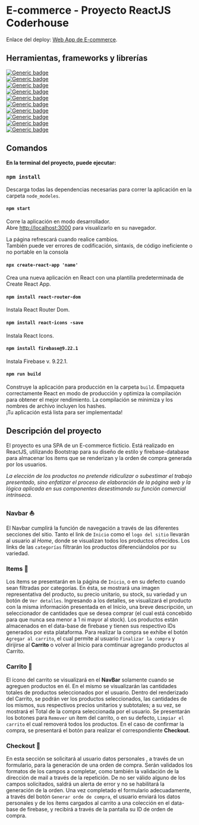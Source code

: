 # E-commerce - Proyecto ReactJS Coderhouse

Enlace del deploy: [Web App de E-commerce](https://entrega-final-romero-react-leandromaxromero.vercel.app).

## Herramientas, frameworks y librerías

[![Generic badge](https://img.shields.io/badge/node-v18.14-lemon.svg)](https://shields.io/)\
[![Generic badge](https://img.shields.io/badge/npm-8.19.2-darkred.svg)](https://shields.io/)\
[![Generic badge](https://img.shields.io/badge/react-^18.2.0-aqua.svg)](https://shields.io/)\
[![Generic badge](https://img.shields.io/badge/react--bootstrap-^2.7.2-cyan.svg)](https://shields.io/)\
[![Generic badge](https://img.shields.io/badge/react--dom-^18.2.0-aquamarine.svg)](https://shields.io/)\
[![Generic badge](https://img.shields.io/badge/react--icons-^4.7.1-deeppink.svg)](https://shields.io/)\
[![Generic badge](https://img.shields.io/badge/react--router--dom-^6.11.0-crimson.svg)](https://shields.io/)\
[![Generic badge](https://img.shields.io/badge/react--scripts-5.0.1-cadetblue.svg)](https://shields.io/)\
[![Generic badge](https://img.shields.io/badge/bootstrap-^5.2.3-blueviolet.svg)](https://shields.io/)\
[![Generic badge](https://img.shields.io/badge/firebase-^9.22.1-orangered.svg)](https://shields.io/)


## Comandos

**En la terminal del proyecto, puede ejecutar:**


### `npm install`
Descarga todas las dependencias necesarias para correr la aplicación en la carpeta `node_modeles`.

#### `npm start`
Corre la aplicación en modo desarrollador.\
Abre [http://localhost:3000](http://localhost:3000) para visualizarlo en su navegador.

La página refrescará cuando realice cambios.\
También puede ver errores de codificación, sintaxis, de código ineficiente o no portable en la consola

#### `npx create-react-app 'name'`
Crea una nueva aplicación en React con una plantilla predeterminada de Create React App.

#### `npm install react-router-dom`
Instala React Router Dom.

#### `npm install react-icons -save`
Instala React Icons.

#### `npm install firebase@9.22.1`
Instala Firebase v. 9.22.1.

#### `npm run build`

Construye la aplicación para producción en la carpeta `build`.
Empaqueta correctamente React en modo de producción y optimiza la compilación para obtener el mejor rendimiento.
La compilación se minimiza y los nombres de archivo incluyen los hashes.\
¡Tu aplicación está lista para ser implementada!

## Descripción del proyecto

El proyecto es una SPA de un E-commerce ficticio. Está realizado en ReactJS, utilizando Bootstrap para su diseño de estilo y firebase-database para almacenar los items que se renderizan y la orden de compra generada por los usuarios.

*La elección de los productos no pretende ridiculizar o subestimar el trabajo presentado, sino enfatizar el proceso de elaboración de la página web y la lógica aplicada en sus componentes desestimando su función comercial intrínseca.*

### Navbar :boat:

El Navbar cumplirá la función de navegación a través de las diferentes secciones del sitio.
Tanto el link de `Inicio` como el `logo del sitio` llevarán al usuario al *Home*, donde se visualizan todos los productos ofrecidos.
Los links de las `categorías` filtrarán los productos diferenciándolos por su variedad.

### Items :potato:

Los ítems se presentarán en la página de `Inicio`, o en su defecto cuando sean filtradas por categorías. En ésta, se mostrará una imagen representativa del producto, su precio unitario, su stock, su variedad y un botón de `Ver detalles`.
Ingresando a los detalles, se visualizará el producto con la misma información presentada en el Inicio, una breve descripción, un seleccionador de cantidades que se desea comprar (el cual está concebido para que nunca sea menor a 1 ni mayor al stock).
Los productos están almacenados en el data-base de firebase y tienen sus respectivo IDs generados por esta plataforma.
Para realizar la compra se exhibe el botón `Agregar al carrito`, el cual permite al usuario `Finalizar la compra` y dirijirse al **Carrito** o volver al Inicio para comtinuar agregando productos al Carrito.

### Carrito :shopping_cart:

El ícono del carrito se visualizará en el **NavBar** solamente cuando se agreguen productos en él. En el mismo se visualizarán las cantidades totales de productos seleccionados por el usuario.
Dentro del renderizado del Carrito, se podrán ver los productos seleccionados, las cantidades de los mismos, sus respectivos precios unitarios y subtotales; a su vez, se mostrará el Total de la compra seleccionada por el usuario.
Se presentarán los botones para `Remover` un ítem del carrito, o en su defecto, `Limpiar el carrito` el cual removerá todos los productos.
En el caso de confirmar la compra, se presentará el botón para realizar el correspondiente **Checkout**.


### Checkout :memo:

En esta sección se solicitará al usuario datos personales , a través de un formulario, para la generación de una orden de compra.
Serán validados los formatos de los campos a completar, como también la validación de la dirección de mail a través de la repetición.
De no ser válido alguno de los campos solicitados, saldrá un alerta de error y no se habilitará la generación de la orden.
Una vez completado el formulario adecuadamente, a través del botón `Generar orde de compra`, el usuario enviará los datos personales y de los ítems cargados al carrito a una colección en el data-base de firebase, y recibirá a través de la pantalla su ID de orden de compra.